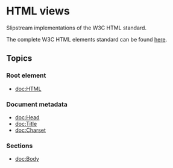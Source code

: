 # HTML views

Slipstream implementations of the W3C HTML standard.

The complete W3C HTML elements standard can be found [here](https://www.w3.org/TR/2012/WD-html-markup-20121025/elements-by-function.html).

## Topics

### Root element

- <doc:HTML>

### Document metadata

- <doc:Head>
- <doc:Title>
- <doc:Charset>

### Sections

- <doc:Body>
